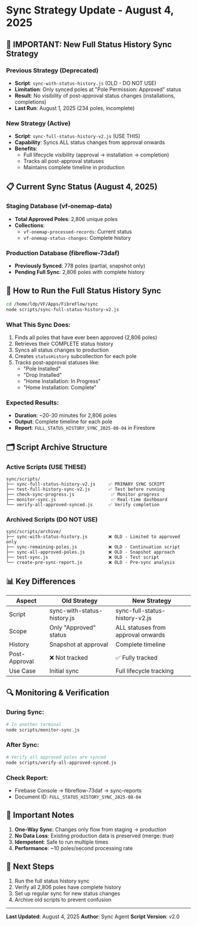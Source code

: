 # Sync Strategy Update - August 4, 2025

## 🚨 IMPORTANT: New Full Status History Sync Strategy

### Previous Strategy (Deprecated)
- **Script**: `sync-with-status-history.js` (OLD - DO NOT USE)
- **Limitation**: Only synced poles at "Pole Permission: Approved" status
- **Result**: No visibility of post-approval status changes (installations, completions)
- **Last Run**: August 1, 2025 (234 poles, incomplete)

### New Strategy (Active)
- **Script**: `sync-full-status-history-v2.js` (USE THIS)
- **Capability**: Syncs ALL status changes from approval onwards
- **Benefits**: 
  - Full lifecycle visibility (approval → installation → completion)
  - Tracks all post-approval statuses
  - Maintains complete timeline in production

## 📋 Current Sync Status (August 4, 2025)

### Staging Database (vf-onemap-data)
- **Total Approved Poles**: 2,806 unique poles
- **Collections**:
  - `vf-onemap-processed-records`: Current status
  - `vf-onemap-status-changes`: Complete history

### Production Database (fibreflow-73daf)
- **Previously Synced**: 778 poles (partial, snapshot only)
- **Pending Full Sync**: 2,806 poles with complete history

## 🎯 How to Run the Full Status History Sync

```bash
cd /home/ldp/VF/Apps/FibreFlow/sync
node scripts/sync-full-status-history-v2.js
```

### What This Sync Does:
1. Finds all poles that have ever been approved (2,806 poles)
2. Retrieves their COMPLETE status history
3. Syncs all status changes to production
4. Creates `statusHistory` subcollection for each pole
5. Tracks post-approval statuses like:
   - "Pole Installed"
   - "Drop Installed"
   - "Home Installation: In Progress"
   - "Home Installation: Complete"

### Expected Results:
- **Duration**: ~20-30 minutes for 2,806 poles
- **Output**: Complete timeline for each pole
- **Report**: `FULL_STATUS_HISTORY_SYNC_2025-08-04` in Firestore

## 🗂️ Script Archive Structure

### Active Scripts (USE THESE)
```
sync/scripts/
├── sync-full-status-history-v2.js     ✅ PRIMARY SYNC SCRIPT
├── test-full-history-sync-v2.js       ✅ Test before running
├── check-sync-progress.js              ✅ Monitor progress
├── monitor-sync.js                     ✅ Real-time dashboard
└── verify-all-approved-synced.js      ✅ Verify completion
```

### Archived Scripts (DO NOT USE)
```
sync/scripts/archive/
├── sync-with-status-history.js        ❌ OLD - Limited to approved only
├── sync-remaining-poles.js            ❌ OLD - Continuation script
├── sync-all-approved-poles.js         ❌ OLD - Snapshot approach
├── test-sync.js                       ❌ OLD - Test script
└── create-pre-sync-report.js          ❌ OLD - Pre-sync analysis
```

## 📊 Key Differences

| Aspect | Old Strategy | New Strategy |
|--------|--------------|--------------|
| Script | sync-with-status-history.js | sync-full-status-history-v2.js |
| Scope | Only "Approved" status | ALL statuses from approval onwards |
| History | Snapshot at approval | Complete timeline |
| Post-Approval | ❌ Not tracked | ✅ Fully tracked |
| Use Case | Initial sync | Full lifecycle tracking |

## 🔍 Monitoring & Verification

### During Sync:
```bash
# In another terminal
node scripts/monitor-sync.js
```

### After Sync:
```bash
# Verify all approved poles are synced
node scripts/verify-all-approved-synced.js
```

### Check Report:
- Firebase Console → fibreflow-73daf → sync-reports
- Document ID: `FULL_STATUS_HISTORY_SYNC_2025-08-04`

## 📝 Important Notes

1. **One-Way Sync**: Changes only flow from staging → production
2. **No Data Loss**: Existing production data is preserved (merge: true)
3. **Idempotent**: Safe to run multiple times
4. **Performance**: ~10 poles/second processing rate

## 🚀 Next Steps

1. Run the full status history sync
2. Verify all 2,806 poles have complete history
3. Set up regular sync for new status changes
4. Archive old scripts to prevent confusion

---

**Last Updated**: August 4, 2025
**Author**: Sync Agent
**Script Version**: v2.0